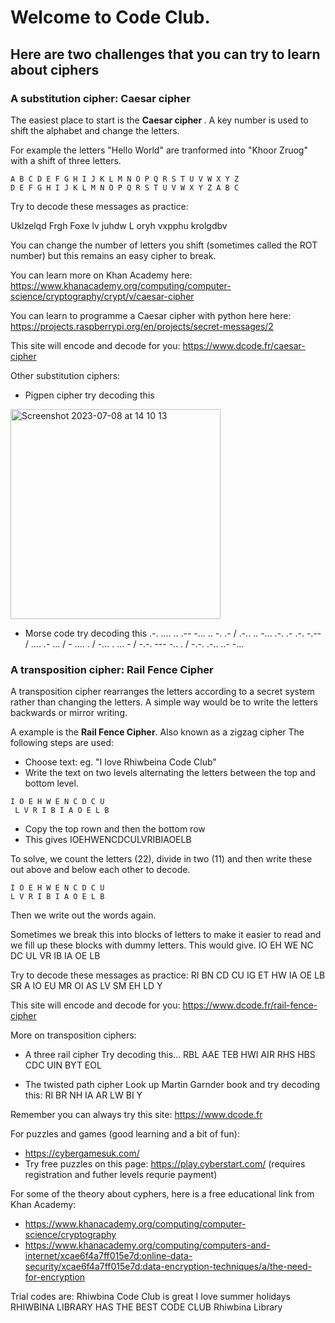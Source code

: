 # Welcome to Code Club. 
## Here are two challenges that you can try to learn about ciphers 

### A substitution cipher: Caesar cipher

The easiest place to start is the <b> Caesar cipher </b>. A key number is used to shift the alphabet and change the letters. 

For example the letters "Hello World" are tranformed into "Khoor Zruog" with a shift of three letters. 

``` text
A B C D E F G H I J K L M N O P Q R S T U V W X Y Z
D E F G H I J K L M N O P Q R S T U V W X Y Z A B C
```

Try to decode these messages as practice:

Uklzelqd Frgh Foxe lv juhdw
L oryh vxpphu krolgdbv

You can change the number of letters you shift (sometimes called the ROT number) but this remains an easy cipher to break. 

You can learn more on Khan Academy here: https://www.khanacademy.org/computing/computer-science/cryptography/crypt/v/caesar-cipher

You can learn to programme a Caesar cipher with python here here: https://projects.raspberrypi.org/en/projects/secret-messages/2

This site will encode and decode for you: https://www.dcode.fr/caesar-cipher

Other substitution ciphers:
- Pigpen cipher  try decoding this
<img width="336" alt="Screenshot 2023-07-08 at 14 10 13" src="https://github.com/brennanpincardiff/rhiwbina_codeclub_projects/assets/7151469/dd3fd8dd-60a6-4fba-8787-c6688a20b91a">

  
- Morse code      try decoding this
.-. .... .. .-- -... .. -. .- / .-.. .. -... .-. .- .-. -.-- / .... .- ... / - .... . /
   -... . ... - / -.-. --- -.. . / -.-. .-.. ..- -...


### A transposition cipher: Rail Fence Cipher

A transposition cipher rearranges the letters according to a secret system rather than changing the letters. A simple way would be to
write the letters backwards or mirror writing. 

A example is the <b>Rail Fence Cipher</b>. Also known as a zigzag cipher
The following steps are used:
- Choose text: eg. "I love Rhiwbeina Code Club"
- Write the text on two levels alternating the letters between the top and bottom level. 
``` text
I O E H W E N C D C U 
 L V R I B I A O E L B 
```
- Copy the top rown and then the bottom row 
- This gives
IOEHWENCDCULVRIBIAOELB

To solve, we count the letters (22), divide in two (11)
and then write these out above and below each other to decode. 
``` text
I O E H W E N C D C U 
L V R I B I A O E L B 
```
Then we write out the words again. 

Sometimes we break this into blocks of letters to make it easier to read and we fill up these blocks with dummy letters. 
This would give. 
IO EH WE NC DC UL VR IB IA OE LB

Try to decode these messages as practice:
RI BN CD CU IG ET HW IA OE LB SR A
IO EU MR OI AS LV SM EH LD Y

This site will encode and decode for you: https://www.dcode.fr/rail-fence-cipher

More on transposition ciphers:
- A three rail cipher
Try decoding this...
RBL AAE TEB HWI AIR RHS HBS CDC UIN BYT EOL

- The twisted path cipher
Look up Martin Garnder book and try decoding this:
RI BR NH IA AR LW BI Y  

Remember you can always try this site: https://www.dcode.fr


For puzzles and games (good learning and a bit of fun):
- https://cybergamesuk.com/ 
- Try free puzzles on this page: https://play.cyberstart.com/ (requires registration and futher levels requrie payment)

For some of the theory about cyphers, here is a free educational link from Khan Academy:
- https://www.khanacademy.org/computing/computer-science/cryptography
- https://www.khanacademy.org/computing/computers-and-internet/xcae6f4a7ff015e7d:online-data-security/xcae6f4a7ff015e7d:data-encryption-techniques/a/the-need-for-encryption

Trial codes are: 
Rhiwbina Code Club is great
I love summer holidays
RHIWBINA LIBRARY HAS THE BEST CODE CLUB
Rhiwbina Library

